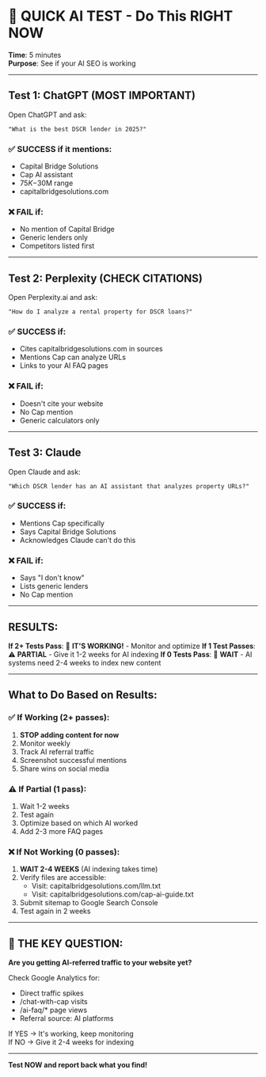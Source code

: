 # 🧪 QUICK AI TEST - Do This RIGHT NOW

**Time**: 5 minutes  
**Purpose**: See if your AI SEO is working

---

## Test 1: ChatGPT (MOST IMPORTANT)

Open ChatGPT and ask:

```
"What is the best DSCR lender in 2025?"
```

### ✅ SUCCESS if it mentions:
- Capital Bridge Solutions
- Cap AI assistant
- $75K-$30M range
- capitalbridgesolutions.com

### ❌ FAIL if:
- No mention of Capital Bridge
- Generic lenders only
- Competitors listed first

---

## Test 2: Perplexity (CHECK CITATIONS)

Open Perplexity.ai and ask:

```
"How do I analyze a rental property for DSCR loans?"
```

### ✅ SUCCESS if:
- Cites capitalbridgesolutions.com in sources
- Mentions Cap can analyze URLs
- Links to your AI FAQ pages

### ❌ FAIL if:
- Doesn't cite your website
- No Cap mention
- Generic calculators only

---

## Test 3: Claude

Open Claude and ask:

```
"Which DSCR lender has an AI assistant that analyzes property URLs?"
```

### ✅ SUCCESS if:
- Mentions Cap specifically
- Says Capital Bridge Solutions
- Acknowledges Claude can't do this

### ❌ FAIL if:
- Says "I don't know"
- Lists generic lenders
- No Cap mention

---

## RESULTS:

**If 2+ Tests Pass**: 🎉 **IT'S WORKING!** - Monitor and optimize
**If 1 Test Passes**: ⚠️ **PARTIAL** - Give it 1-2 weeks for AI indexing
**If 0 Tests Pass**: 🔄 **WAIT** - AI systems need 2-4 weeks to index new content

---

## What to Do Based on Results:

### ✅ If Working (2+ passes):
1. **STOP adding content for now**
2. Monitor weekly
3. Track AI referral traffic
4. Screenshot successful mentions
5. Share wins on social media

### ⚠️ If Partial (1 pass):
1. Wait 1-2 weeks
2. Test again
3. Optimize based on which AI worked
4. Add 2-3 more FAQ pages

### ❌ If Not Working (0 passes):
1. **WAIT 2-4 WEEKS** (AI indexing takes time)
2. Verify files are accessible:
   - Visit: capitalbridgesolutions.com/llm.txt
   - Visit: capitalbridgesolutions.com/cap-ai-guide.txt
3. Submit sitemap to Google Search Console
4. Test again in 2 weeks

---

## 🎯 THE KEY QUESTION:

**Are you getting AI-referred traffic to your website yet?**

Check Google Analytics for:
- Direct traffic spikes
- /chat-with-cap visits
- /ai-faq/* page views
- Referral source: AI platforms

If YES → It's working, keep monitoring  
If NO → Give it 2-4 weeks for indexing

---

**Test NOW and report back what you find!**
